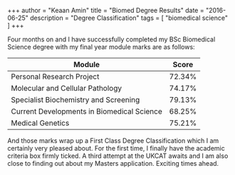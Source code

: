 +++
author = "Keaan Amin"
title = "Biomed Degree Results"
date = "2016-06-25"
description = "Degree Classification"
tags = [
    "biomedical science"
]
+++

Four months on and I have successfully completed my BSc Biomedical Science degree with my final year module marks are as follows:
<!--more-->

   Module | Score
--------|------ 
  Personal Research Project | 72.34%
  Molecular and Cellular Pathology | 74.17%
  Specialist Biochemistry and Screening | 79.13%
  Current Developments in Biomedical Science | 68.25%
  Medical Genetics | 75.21%

And those marks wrap up a First Class Degree Classification which I am certainly very pleased about. For the first time, I finally have the academic criteria box firmly ticked. A third attempt at the UKCAT awaits and I am also close to finding out about my Masters application. Exciting times ahead.
